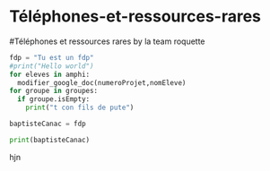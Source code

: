 # Téléphones-et-ressources-rares
#Téléphones et ressources rares by la team roquette

```Python
fdp = "Tu est un fdp"
#print("Hello world")
for eleves in amphi:
  modifier_google_doc(numeroProjet,nomEleve)
for groupe in groupes:
  if groupe.isEmpty:
    print("t con fils de pute")

baptisteCanac = fdp

print(baptisteCanac)
```

hjn


    
  
  
